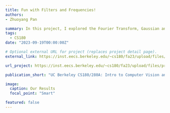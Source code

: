 ```yaml
---
title: Fun with Filters and Frequencies!
authors:
- Zhuoyang Pan

summary: In this project, I explored the Fourier Transform, Gaussian and Laplacian Stacks, and multiresolution blending. I made some interesting results by applying the techniques I learned to some images of my own captured images and even professors.
tags:
  - CS180
date: "2023-09-19T00:00:00Z"

# Optional external URL for project (replaces project detail page).
external_link: https://inst.eecs.berkeley.edu/~cs180/fa23/upload/files/proj2/panzhy/

url_project: https://inst.eecs.berkeley.edu/~cs180/fa23/upload/files/proj2/panzhy/

publication_short: "UC Berkeley CS180/280A: Intro to Computer Vision and Computational Photography Project #2"

image:
  caption: Our Results
  focal_point: "Smart"

featured: false
---
```

